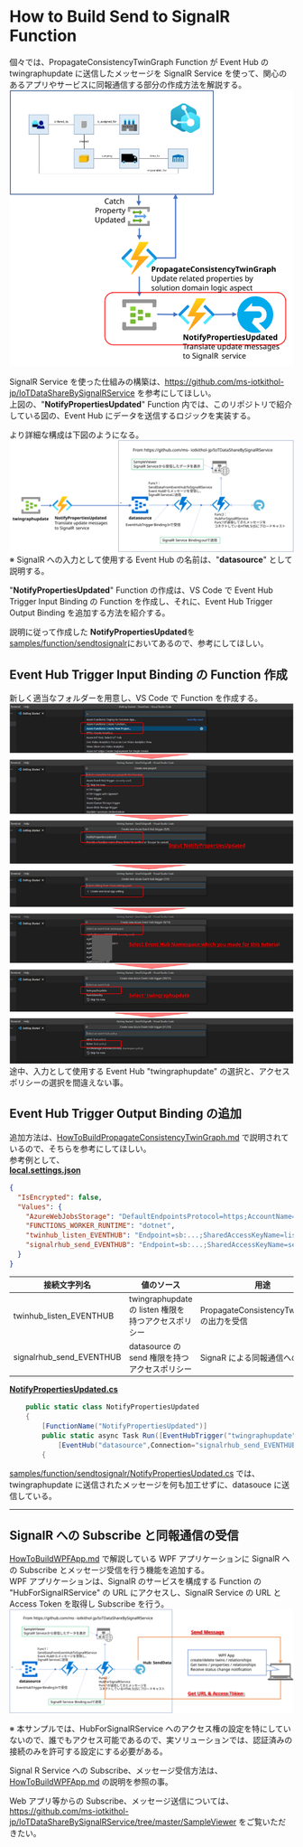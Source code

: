 # How to Build Send to SignalR Function  
個々では、PropagateConsistencyTwinGraph Function が Event Hub の twingraphupdate に送信したメッセージを SignalR Service を使って、関心のあるアプリやサービスに同報通信する部分の作成方法を解説する。  
![overview architecuture](images/function/ssr-ov-architecture.svg)  

SignalR Service を使った仕組みの構築は、https://github.com/ms-iotkithol-jp/IoTDataShareBySignalRService を参考にしてほしい。  
上図の、"<b>NotifyPropertiesUpdated</b>" Function 内では、このリポジトリで紹介している図の、Event Hub にデータを送信するロジックを実装する。  

より詳細な構成は下図のようになる。  
![flow detail](images/function/ssr-flow-detail.svg)  
※ SignalR への入力として使用する Event Hub の名前は、"<b>datasource</b>" として説明する。  

"<b>NotifyPropertiesUpdated</b>" Function の作成は、VS Code で Event Hub Trigger Input Binding の Function を作成し、それに、Event Hub Trigger Output Binding を追加する方法を紹介する。  

説明に従って作成した <b>NotifyPropertiesUpdated</b>を[samples/function/sendtosignalr](../samples/function/sendtosignalr)においてあるので、参考にしてほしい。  

## Event Hub Trigger Input Binding の Function 作成  
新しく適当なフォルダーを用意し、VS Code で Function を作成する。  
![create event hub trigger function](images/function/ssr-create-eh-trigger-function.svg)  
途中、入力として使用する Event Hub "twingraphupdate" の選択と、アクセスポリシーの選択を間違えない事。  

## Event Hub Trigger Output Binding の追加  
追加方法は、[HowToBuildPropagateConsistencyTwinGraph.md](./HowToBuildPropagateConsistencyTwinGraph.md) で説明されているので、そちらを参考にしてほしい。  
参考例として、  
<b><u>local.settings.json</u></b>  
```json
{
  "IsEncrypted": false,
  "Values": {
    "AzureWebJobsStorage": "DefaultEndpointsProtocol=https;AccountName=...",
    "FUNCTIONS_WORKER_RUNTIME": "dotnet",
    "twinhub_listen_EVENTHUB": "Endpoint=sb:...;SharedAccessKeyName=listen;SharedAccessKey=...;EntityPath=twingraphupdate",
    "signalrhub_send_EVENTHUB": "Endpoint=sb:...;SharedAccessKeyName=sender;SharedAccessKey=...;EntityPath=datasource"
  }
}
```
|接続文字列名|値のソース|用途|
|-|-|-|
|twinhub_listen_EVENTHUB|twingraphupdate の listen 権限を持つアクセスポリシー|PropagateConsistencyTwinGraph の出力を受信|
|signalrhub_send_EVENTHUB|datasource の send 権限を持つアクセスポリシー|SignaR による同報通信への送信先|  

<b><u>NotifyPropertiesUpdated.cs</u></b>  
```cs
    public static class NotifyPropertiesUpdated
    {
        [FunctionName("NotifyPropertiesUpdated")]
        public static async Task Run([EventHubTrigger("twingraphupdate", Connection = "twinhub_listen_EVENTHUB")] EventData[] events,
            [EventHub("datasource",Connection="signalrhub_send_EVENTHUB")] IAsyncCollector<string> outputEvents, ILogger log)
        {
```

[samples/function/sendtosignalr/NotifyPropertiesUpdated.cs](samples/function/sendtosignalr/NotifyPropertiesUpdated.cs) では、twingraphupdate に送信されたメッセージを何も加工せずに、datasouce に送信している。  

---
## SignalR への Subscribe と同報通信の受信  
[HowToBuildWPFApp.md](./HowToBuildWPFApp.md) で解説している WPF アプリケーションに SignalR への Subscribe とメッセージ受信を行う機能を追加する。  
WPF アプリケーションは、SignalR のサービスを構成する Function の "HubForSignalRService" の URL にアクセスし、SignalR Service の URL と Access Token を取得し Subscribe を行う。  
![subscribe and receive message](images/function/ssr-subscribe-receive-messages.svg)  

※ 本サンプルでは、HubForSignalRService へのアクセス権の設定を特にしていないので、誰でもアクセス可能であるので、実ソリューションでは、認証済みの接続のみを許可する設定にする必要がある。  

Signal R Service への Subscribe、メッセージ受信方法は、[HowToBuildWPFApp.md](./HowToBuildWPFApp.md) の説明を参照の事。  

Web アプリ等からの Subscribe、メッセージ送信については、https://github.com/ms-iotkithol-jp/IoTDataShareBySignalRService/tree/master/SampleViewer をご覧いただきたい。  
